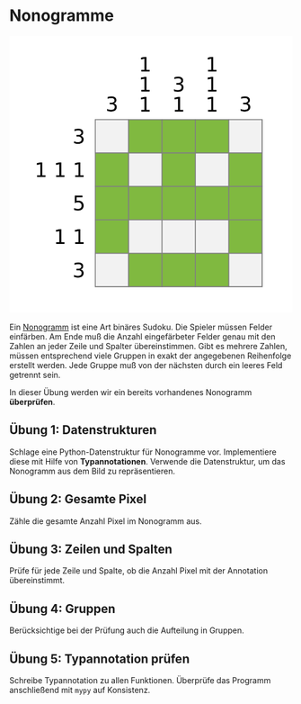 
# Nonogramme

![Smily als Nonogramm](nonogram.png)

Ein [Nonogramm](https://de.wikipedia.org/wiki/Nonogramm) ist eine Art binäres Sudoku.
Die Spieler müssen Felder einfärben.
Am Ende muß die Anzahl eingefärbeter Felder genau mit den Zahlen an jeder Zeile und Spalter übereinstimmen.
Gibt es mehrere Zahlen, müssen entsprechend viele Gruppen in exakt der angegebenen Reihenfolge erstellt werden.
Jede Gruppe muß von der nächsten durch ein leeres Feld getrennt sein.

In dieser Übung werden wir ein bereits vorhandenes Nonogramm **überprüfen**.

## Übung 1: Datenstrukturen

Schlage eine Python-Datenstruktur für Nonogramme vor.
Implementiere diese mit Hilfe von **Typannotationen**.
Verwende die Datenstruktur, um das Nonogramm aus dem Bild zu repräsentieren.

## Übung 2: Gesamte Pixel

Zähle die gesamte Anzahl Pixel im Nonogramm aus.

## Übung 3: Zeilen und Spalten

Prüfe für jede Zeile und Spalte, ob die Anzahl Pixel mit der Annotation übereinstimmt.

## Übung 4: Gruppen

Berücksichtige bei der Prüfung auch die Aufteilung in Gruppen.

## Übung 5: Typannotation prüfen

Schreibe Typannotation zu allen Funktionen.
Überprüfe das Programm anschließend mit `mypy` auf Konsistenz.
